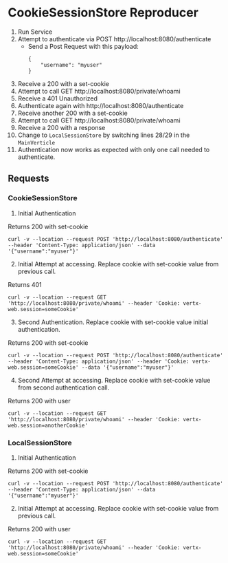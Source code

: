 CookieSessionStore Reproducer
==============================

1. Run Service
2. Attempt to authenticate via POST http://localhost:8080/authenticate
   - Send a Post Request with this payload:
     ```
     {
         "username": "myuser"
     }
     ```
3. Receive a 200 with a set-cookie
4. Attempt to call GET http://localhost:8080/private/whoami
5. Receive a 401 Unauthorized
6. Authenticate again with http://localhost:8080/authenticate
7. Receive another 200 with a set-cookie
8. Attempt to call GET http://localhost:8080/private/whoami
9. Receive a 200 with a response
10. Change to `LocalSessionStore` by switching lines 28/29 in the `MainVerticle`
11. Authentication now works as expected with only one call needed to authenticate.


## Requests

### CookieSessionStore
1. Initial Authentication

Returns 200 with set-cookie
```
curl -v --location --request POST 'http://localhost:8080/authenticate' --header 'Content-Type: application/json' --data '{"username":"myuser"}'
```
2. Initial Attempt at accessing. Replace cookie with set-cookie value from previous call.

Returns 401 
```
curl -v --location --request GET 'http://localhost:8080/private/whoami' --header 'Cookie: vertx-web.session=someCookie'
```
3. Second Authentication. Replace cookie with set-cookie value initial authentication.

Returns 200 with set-cookie
```
curl -v --location --request POST 'http://localhost:8080/authenticate' --header 'Content-Type: application/json' --header 'Cookie: vertx-web.session=someCookie' --data '{"username":"myuser"}'
```
4. Second Attempt at accessing. Replace cookie with set-cookie value from second authentication call.

Returns 200 with user
```
curl -v --location --request GET 'http://localhost:8080/private/whoami' --header 'Cookie: vertx-web.session=anotherCookie'
```

### LocalSessionStore
1. Initial Authentication

Returns 200 with set-cookie
```
curl -v --location --request POST 'http://localhost:8080/authenticate' --header 'Content-Type: application/json' --data '{"username":"myuser"}'
```
2. Initial Attempt at accessing. Replace cookie with set-cookie value from previous call.

Returns 200 with user
```
curl -v --location --request GET 'http://localhost:8080/private/whoami' --header 'Cookie: vertx-web.session=someCookie'
